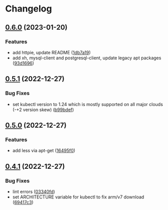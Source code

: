 # Changelog

## [0.6.0](https://github.com/ventx/debug-pod/compare/0.5.1...0.6.0) (2023-01-20)


### Features

* add httpie, update README ([1db7a19](https://github.com/ventx/debug-pod/commit/1db7a192b72f370f29d967fc8b7086c095899455))
* add xh, mysql-client and postgresql-client, update legacy apt packages ([93d1696](https://github.com/ventx/debug-pod/commit/93d169697c70676a0104cfa07e9fc805ea193ed3))

## [0.5.1](https://github.com/ventx/debug-pod/compare/0.5.0...0.5.1) (2022-12-27)


### Bug Fixes

* set kubectl version to 1.24 which is mostly supported on all major clouds (-+2 version skew) ([b99bdef](https://github.com/ventx/debug-pod/commit/b99bdefa7983c1d37f657672dcf77f94c3676232))

## [0.5.0](https://github.com/ventx/debug-pod/compare/0.4.1...0.5.0) (2022-12-27)


### Features

* add less via apt-get ([16495f0](https://github.com/ventx/debug-pod/commit/16495f04ca4872ef772b26ba22af673fd3cb2394))

## [0.4.1](https://github.com/ventx/debug-pod/compare/0.4.0...0.4.1) (2022-12-27)


### Bug Fixes

* lint errors ([03340fd](https://github.com/ventx/debug-pod/commit/03340fdbbaa3ea2040c3e6c5c54b21ec24cc52f7))
* set ARCHITECTURE variable for kubectl to fix arm/v7 download ([69417c3](https://github.com/ventx/debug-pod/commit/69417c3596894595058b4830d6ad5838dda6ecac))
